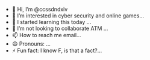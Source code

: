 - 👋 Hi, I’m @ccssdndxiv
- 👀 I’m interested in cyber security and online games...
- 🌱 I started learning this today ...
- 💞️ I’m not looking to collaborate ATM ...
- 📫 How to reach me email...
- 😄 Pronouns: ...
- ⚡ Fun fact: I know F, is that a fact?...

<!---
ccssdndxiv/ccssdndxiv is a ✨ special ✨ repository because its `README.md` (this file) appears on your GitHub profile.
You can click the Preview link to take a look at your changes.
--->
